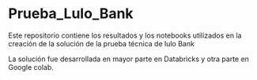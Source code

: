 # Prueba_Lulo_Bank
Este repositorio contiene los resultados y los notebooks utilizados en la creación de la solución de la prueba técnica de lulo Bank

La solución fue desarrollada en mayor parte en Databricks y otra parte en Google colab. 
